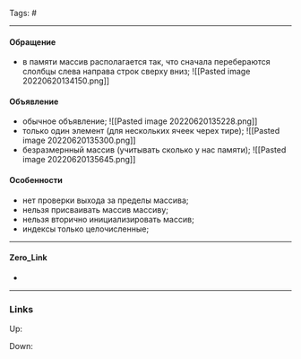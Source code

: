 Tags: #
***
#### Обращение
- в памяти массив располагается так, что сначала перебераются слолбцы слева направа строк сверху вниз;
		![[Pasted image 20220620134150.png]]
#### Объявление
- обычное объявление;
 ![[Pasted image 20220620135228.png]]
 - только один элемент (для нескольких ячеек черех тире);
  ![[Pasted image 20220620135300.png]]
  - безразмернный массив (учитывать сколько у нас памяти);
  ![[Pasted image 20220620135645.png]]

#### Особенности
- нет проверки выхода за пределы массива;
- нельзя присваивать массив массиву;
-  нельзя вторично инициализировать массив;
-  индексы только целочисленные;

***
#### Zero_Link
- 
***
### Links
Up:

Down:



